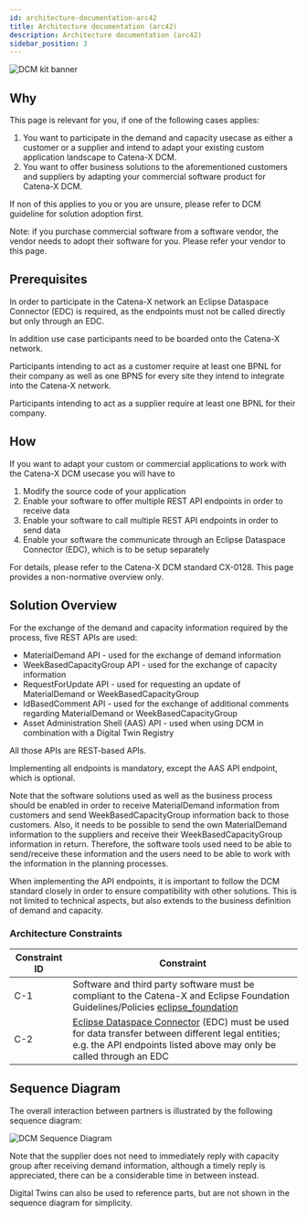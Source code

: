 ```yaml
---
id: architecture-documentation-arc42
title: Architecture documentation (arc42)
description: Architecture documentation (arc42)
sidebar_position: 3
---
```


![DCM kit banner](@site/static/img/DCMKitLogoIcon-min.png)

## Why​

This page is relevant for you, if one of the following cases applies:

1. You want to participate in the demand and capacity usecase as either a customer or a supplier and intend to adapt your existing custom application landscape to Catena-X DCM.
2. You want to offer business solutions to the aforementioned customers and suppliers by adapting your commercial software product for Catena-X DCM.

If non of this applies to you or you are unsure, please refer to DCM guideline for solution adoption first.

Note: if you purchase commercial software from a software vendor, the vendor needs to adopt their software for you. Please refer your vendor to this page.

## Prerequisites

In order to participate in the Catena-X network an Eclipse Dataspace Connector (EDC) is required, as the endpoints must not be called directly but only through an EDC. 

In addition use case participants need to be boarded onto the Catena-X network.

Participants intending to act as a customer require at least one BPNL for their company as well as one BPNS for every site they intend to integrate into the Catena-X network.

Participants intending to act as a supplier require at least one BPNL for their company.

## How

If you want to adapt your custom or commercial applications to work with the Catena-X DCM usecase you will have to

1. Modify the source code of your application
2. Enable your software to offer multiple REST API endpoints in order to receive data
3. Enable your software to call multiple REST API endpoints in order to send data
4. Enable your software the communicate through an  Eclipse Dataspace Connector (EDC), which is to be setup separately

For details, please refer to the Catena-X DCM standard CX-0128. This page provides a non-normative overview only.

## Solution Overview

For the exchange of the demand and capacity information required by the process, five REST APIs are used:

- MaterialDemand API - used for the exchange of demand information
- WeekBasedCapacityGroup API - used for the exchange of capacity information
- RequestForUpdate API - used for requesting an update of MaterialDemand or WeekBasedCapacityGroup
- IdBasedComment API - used for the exchange of additional comments regarding MaterialDemand or WeekBasedCapacityGroup
- Asset Administration Shell (AAS) API - used when using DCM in combination with a Digital Twin Registry

All those APIs are REST-based APIs.

Implementing all endpoints is mandatory, except the AAS API endpoint, which is optional.

Note that the software solutions used as well as the business process should be enabled in order to receive MaterialDemand information from customers and send WeekBasedCapacityGroup information back to those customers. Also, it needs to be possible to send the own MaterialDemand information to the suppliers and receive their WeekBasedCapacityGroup information in return. Therefore, the software tools used need to be able to send/receive these information and the users need to be able to work with the information in the planning processes.

When implementing the API endpoints, it is important to follow the DCM standard closely in order to ensure compatibility with other solutions. This is not limited to technical aspects, but also extends to the business definition of demand and capacity.

### Architecture Constraints

| Constraint ID | Constraint |
| ------------- | ------------- |
| C-1 | Software and third party software must be compliant to the Catena-X and Eclipse Foundation Guidelines/Policies [eclipse_foundation](https://www.eclipse.org/projects/dev_process/) |
| C-2 | [Eclipse Dataspace Connector](https://github.com/eclipse-tractusx/tractusx-edc/tree/main) (EDC) must be used for data transfer between different legal entities; e.g. the API endpoints listed above may only be called through an EDC |

## Sequence Diagram

The overall interaction between partners is illustrated by the following sequence diagram:

![DCM Sequence Diagram](@site/static/img/dcm/dcm_arc42_seqence_diagram_no_background_white.svg)

Note that the supplier does not need to immediately reply with capacity group after receiving demand information, although a timely reply is appreciated, there can be a considerable time in between instead.

Digital Twins can also be used to reference parts, but are not shown in the sequence diagram for simplicity.

